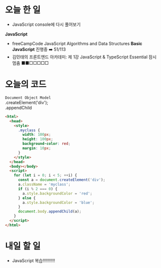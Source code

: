 # 오늘 한 일

- JavaScript console에 다시 풀어보기

<strong>JavaScript</strong>

- freeCampCode JavaScript Algorithms and Data Structures <b>Basic JavaScript</b> 진행중 ➡️ 51/113
- 김민태의 프론트엔드 아카데미: 제 1강 JavaScript & TypeScript Essential 잠시 멈춤 ■■□□□□□

# 오늘의 코드

`Document Object Model`  
.createElement('div');  
.appendChild

```html
<html>
  <head>
    <style>
      .myclass {
        width: 100px;
        height: 100px;
        background-color: red;
        margin: 10px;
      }
    </style>
  </head>
  <body></body>
  <script>
    for (let i = 0; i < 5; ++i) {
      const a = document.createElement('div');
      a.className = 'myclass';
      if (i % 2 === 0) {
        a.style.backgroundColor = 'red';
      } else {
        a.style.backgroundColor = 'blue';
      }
      document.body.appendChild(a);
    }
  </script>
</html>
```

# 내일 할 일

- JavaScript 복습!!!!!!!!!!

